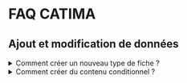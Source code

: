 # FAQ CATIMA


## Ajout et modification de données
<details><summary><a>Comment créer un nouveau type de fiche ?</a></summary>

{% include_relative test_test/sous-parties/creationtypefiche.md %}

</details>

<details><summary><a>Comment créer du contenu conditionnel ?</a></summary>

{% include_relative test_test/sous-parties/ajoutedition.md %}

</details>
